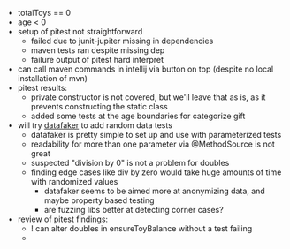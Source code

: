 - totalToys == 0
- age < 0
- setup of pitest not straightforward
  - failed due to junit-jupiter missing in dependencies
  - maven tests ran despite missing dep
  - failure output of pitest hard interpret
- can call maven commands in intellij via button on top (despite no local installation of mvn)
- pitest results:
  - private constructor is not covered, but we'll leave that as is, as it prevents constructing the static class
  - added some tests at the age boundaries for categorize gift
- will try [datafaker](https://www.datafaker.net/) to add random data tests
  - datafaker is pretty simple to set up and use with parameterized tests
  - readability for more than one parameter via @MethodSource is not great
  - suspected "division by 0" is not a problem for doubles
  - finding edge cases like div by zero would take huge amounts of time with randomized values
    - datafaker seems to be aimed more at anonymizing data, and maybe property based testing
    - are fuzzing libs better at detecting corner cases?  
- review of pitest findings:
  - ! can alter doubles in ensureToyBalance without a test failing
  - 